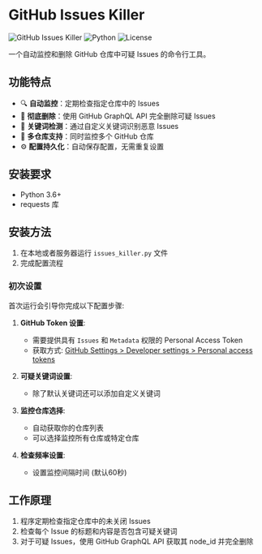 # GitHub Issues Killer

![GitHub Issues Killer](https://img.shields.io/badge/Tool-GitHub%20Issues%20Killer-blue)
![Python](https://img.shields.io/badge/Language-Python-green)
![License](https://img.shields.io/badge/License-MIT-yellow)

一个自动监控和删除 GitHub 仓库中可疑 Issues 的命令行工具。

## 功能特点

- 🔍 **自动监控**：定期检查指定仓库中的 Issues
- 🚫 **彻底删除**：使用 GitHub GraphQL API 完全删除可疑 Issues
- 🔑 **关键词检测**：通过自定义关键词识别恶意 Issues
- 🔄 **多仓库支持**：同时监控多个 GitHub 仓库
- ⚙️ **配置持久化**：自动保存配置，无需重复设置

## 安装要求

- Python 3.6+
- requests 库

## 安装方法

1. 在本地或者服务器运行 `issues_killer.py` 文件
2. 完成配置流程

### 初次设置

首次运行会引导你完成以下配置步骤:

1. **GitHub Token 设置**: 
   - 需要提供具有 `Issues` 和 `Metadata` 权限的 Personal Access Token
   - 获取方式: [GitHub Settings > Developer settings > Personal access tokens](https://github.com/settings/tokens)

2. **可疑关键词设置**:
   - 除了默认关键词还可以添加自定义关键词

3. **监控仓库选择**:
   - 自动获取你的仓库列表
   - 可以选择监控所有仓库或特定仓库

4. **检查频率设置**:
   - 设置监控间隔时间 (默认60秒)

## 工作原理

1. 程序定期检查指定仓库中的未关闭 Issues
2. 检查每个 Issue 的标题和内容是否包含可疑关键词
3. 对于可疑 Issues，使用 GitHub GraphQL API 获取其 node_id 并完全删除
